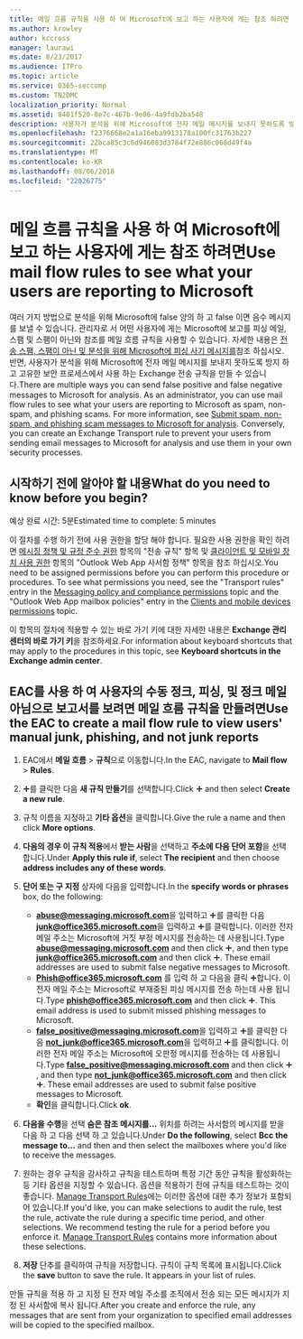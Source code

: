 ```yaml
---
title: 메일 흐름 규칙을 사용 하 여 Microsoft에 보고 하는 사용자에 게는 참조 하려면
ms.author: krowley
author: kccross
manager: laurawi
ms.date: 8/23/2017
ms.audience: ITPro
ms.topic: article
ms.service: O365-seccomp
ms.custom: TN2DMC
localization_priority: Normal
ms.assetid: 8401f520-8e7c-467b-9e06-4a9fdb2ba548
description: 사용자가 분석을 위해 Microsoft에 전자 메일 메시지를 보내지 못하도록 방지 하 고 고유한 보안 프로세스에서 사용 하는 Exchange 전송 규칙을 만들 수 있습니다.
ms.openlocfilehash: f2376668e2a1a16eba9913178a100fc31763b227
ms.sourcegitcommit: 22bca85c3c6d946083d3784f72e886c068d49f4a
ms.translationtype: MT
ms.contentlocale: ko-KR
ms.lasthandoff: 08/06/2018
ms.locfileid: "22026775"
---
```

# <a name="use-mail-flow-rules-to-see-what-your-users-are-reporting-to-microsoft"></a><span data-ttu-id="cb48e-103">메일 흐름 규칙을 사용 하 여 Microsoft에 보고 하는 사용자에 게는 참조 하려면</span><span class="sxs-lookup"><span data-stu-id="cb48e-103">Use mail flow rules to see what your users are reporting to Microsoft</span></span>

<span data-ttu-id="cb48e-p101">여러 가지 방법으로 분석을 위해 Microsoft에 false 양의 하 고 false 이면 음수 메시지를 보낼 수 있습니다. 관리자로 서 어떤 사용자에 게는 Microsoft에 보고를 피싱 메일, 스팸 및 스팸이 아닌와 참조를 메일 흐름 규칙을 사용할 수 있습니다. 자세한 내용은 [전송 스팸, 스팸이 아닌 및 분석을 위해 Microsoft에 피싱 사기 메시지를](submit-spam-non-spam-and-phishing-scam-messages-to-microsoft-for-analysis.md)참조 하십시오. 반면, 사용자가 분석을 위해 Microsoft에 전자 메일 메시지를 보내지 못하도록 방지 하 고 고유한 보안 프로세스에서 사용 하는 Exchange 전송 규칙을 만들 수 있습니다.</span><span class="sxs-lookup"><span data-stu-id="cb48e-p101">There are multiple ways you can send false positive and false negative messages to Microsoft for analysis. As an administrator, you can use mail flow rules to see what your users are reporting to Microsoft as spam, non-spam, and phishing scams. For more information, see [Submit spam, non-spam, and phishing scam messages to Microsoft for analysis](submit-spam-non-spam-and-phishing-scam-messages-to-microsoft-for-analysis.md). Conversely, you can create an Exchange Transport rule to prevent your users from sending email messages to Microsoft for analysis and use them in your own security processes.</span></span>
  
## <a name="what-do-you-need-to-know-before-you-begin"></a><span data-ttu-id="cb48e-108">시작하기 전에 알아야 할 내용</span><span class="sxs-lookup"><span data-stu-id="cb48e-108">What do you need to know before you begin?</span></span>
<span data-ttu-id="cb48e-109"><a name="sectionSection0"> </a></span><span class="sxs-lookup"><span data-stu-id="cb48e-109"></span></span>

<span data-ttu-id="cb48e-110">예상 완료 시간: 5분</span><span class="sxs-lookup"><span data-stu-id="cb48e-110">Estimated time to complete: 5 minutes</span></span>
  
<span data-ttu-id="cb48e-p102">이 절차를 수행 하기 전에 사용 권한을 할당 해야 합니다. 필요한 사용 권한을 확인 하려면 [메시징 정책 및 규정 준수 권한](http://technet.microsoft.com/library/ec4d3b9f-b85a-4cb9-95f5-6fc149c3899b.aspx) 항목의 "전송 규칙" 항목 및 [클라이언트 및 모바일 장치 사용 권한](http://technet.microsoft.com/library/57eca42a-5a7f-4c65-89f0-7a84f2dbea19.aspx) 항목의 "Outlook Web App 사서함 정책" 항목을 참조 하십시오.</span><span class="sxs-lookup"><span data-stu-id="cb48e-p102">You need to be assigned permissions before you can perform this procedure or procedures. To see what permissions you need, see the "Transport rules" entry in the [Messaging policy and compliance permissions](http://technet.microsoft.com/library/ec4d3b9f-b85a-4cb9-95f5-6fc149c3899b.aspx) topic and the "Outlook Web App mailbox policies" entry in the [Clients and mobile devices permissions](http://technet.microsoft.com/library/57eca42a-5a7f-4c65-89f0-7a84f2dbea19.aspx) topic.</span></span> 
  
<span data-ttu-id="cb48e-113">이 항목의 절차에 적용할 수 있는 바로 가기 키에 대한 자세한 내용은 **Exchange 관리 센터의 바로 가기 키**을 참조하세요.</span><span class="sxs-lookup"><span data-stu-id="cb48e-113">For information about keyboard shortcuts that may apply to the procedures in this topic, see **Keyboard shortcuts in the Exchange admin center**.</span></span>
  
## <a name="use-the-eac-to-create-a-mail-flow-rule-to-view-users-manual-junk-phishing-and-not-junk-reports"></a><span data-ttu-id="cb48e-114">EAC를 사용 하 여 사용자의 수동 정크, 피싱, 및 정크 메일 아님으로 보고서를 보려면 메일 흐름 규칙을 만들려면</span><span class="sxs-lookup"><span data-stu-id="cb48e-114">Use the EAC to create a mail flow rule to view users' manual junk, phishing, and not junk reports</span></span>
<span data-ttu-id="cb48e-115"><a name="sectionSection1"> </a></span><span class="sxs-lookup"><span data-stu-id="cb48e-115"></span></span>

1. <span data-ttu-id="cb48e-116">EAC에서 **메일 흐름** \> **규칙**으로 이동합니다.</span><span class="sxs-lookup"><span data-stu-id="cb48e-116">In the EAC, navigate to **Mail flow** \> **Rules**.</span></span>
    
2. <span data-ttu-id="cb48e-117">![아이콘 추가](media/ITPro-EAC-AddIcon.png)를 클릭한 다음 **새 규칙 만들기**를 선택합니다.</span><span class="sxs-lookup"><span data-stu-id="cb48e-117">Click ![Add Icon](media/ITPro-EAC-AddIcon.png) and then select **Create a new rule**.</span></span>
    
3. <span data-ttu-id="cb48e-118">규칙 이름을 지정하고 **기타 옵션**을 클릭합니다.</span><span class="sxs-lookup"><span data-stu-id="cb48e-118">Give the rule a name and then click **More options**.</span></span>
    
4. <span data-ttu-id="cb48e-119">**다음의 경우 이 규칙 적용**에서 **받는 사람**을 선택하고 **주소에 다음 단어 포함**을 선택합니다.</span><span class="sxs-lookup"><span data-stu-id="cb48e-119">Under **Apply this rule if**, select **The recipient** and then choose **address includes any of these words**.</span></span>
    
5. <span data-ttu-id="cb48e-120">**단어 또는 구 지정** 상자에 다음을 입력합니다.</span><span class="sxs-lookup"><span data-stu-id="cb48e-120">In the **specify words or phrases** box, do the following:</span></span> 
    - <span data-ttu-id="cb48e-p103">**abuse@messaging.microsoft.com**을 입력하고 ![아이콘 추가](media/ITPro-EAC-AddIcon.png)를 클릭한 다음 **junk@office365.microsoft.com**을 입력하고 ![아이콘 추가](media/ITPro-EAC-AddIcon.png)를 클릭합니다. 이러한 전자 메일 주소는 Microsoft에 거짓 부정 메시지를 전송하는 데 사용됩니다.</span><span class="sxs-lookup"><span data-stu-id="cb48e-p103">Type **abuse@messaging.microsoft.com** and then click ![Add Icon](media/ITPro-EAC-AddIcon.png), and then type **junk@office365.microsoft.com** and then click ![Add Icon](media/ITPro-EAC-AddIcon.png). These email addresses are used to submit false negative messages to Microsoft.</span></span>
    - <span data-ttu-id="cb48e-p104">**Phish@office365.microsoft.com** 를 입력 하 고 다음을 클릭 ![아이콘 추가](media/ITPro-EAC-AddIcon.png)합니다. 이 전자 메일 주소는 Microsoft로 부재중된 피싱 메시지를 전송 하는데 사용 됩니다.</span><span class="sxs-lookup"><span data-stu-id="cb48e-p104">Type **phish@office365.microsoft.com** and then click ![Add Icon](media/ITPro-EAC-AddIcon.png). This email address is used to submit missed phishing messages to Microsoft.</span></span>
    - <span data-ttu-id="cb48e-p105">**false_positive@messaging.microsoft.com**을 입력하고 ![아이콘 추가](media/ITPro-EAC-AddIcon.png)를 클릭한 다음 **not_junk@office365.microsoft.com**을 입력하고 ![아이콘 추가](media/ITPro-EAC-AddIcon.png)를 클릭합니다. 이러한 전자 메일 주소는 Microsoft에 오판정 메시지를 전송하는 데 사용됩니다.</span><span class="sxs-lookup"><span data-stu-id="cb48e-p105">Type **false_positive@messaging.microsoft.com** and then click ![Add Icon](media/ITPro-EAC-AddIcon.png), and then type **not_junk@office365.microsoft.com** and then click ![Add Icon](media/ITPro-EAC-AddIcon.png). These email addresses are used to submit false positive messages to Microsoft.</span></span>
    - <span data-ttu-id="cb48e-127">**확인**을 클릭합니다.</span><span class="sxs-lookup"><span data-stu-id="cb48e-127">Click **ok**.</span></span>
    
6. <span data-ttu-id="cb48e-128">**다음을 수행**을 선택 **숨은 참조 메시지를...** 위치를 하려는 사서함의 메시지를 받을 다음 하 고 다음 선택 하 고 있습니다.</span><span class="sxs-lookup"><span data-stu-id="cb48e-128">Under **Do the following**, select **Bcc the message to...** and then and then select the mailboxes where you'd like to receive the messages.</span></span> 
    
7. <span data-ttu-id="cb48e-p106">원하는 경우 규칙을 감사하고 규칙을 테스트하며 특정 기간 동안 규칙을 활성화하는 등 기타 옵션을 지정할 수 있습니다. 옵션을 적용하기 전에 규칙을 테스트하는 것이 좋습니다. [Manage Transport Rules](http://technet.microsoft.com/library/e7a81372-b6d7-4d1f-bc9e-a845a7facac2.aspx)에는 이러한 옵션에 대한 추가 정보가 포함되어 있습니다.</span><span class="sxs-lookup"><span data-stu-id="cb48e-p106">If you'd like, you can make selections to audit the rule, test the rule, activate the rule during a specific time period, and other selections. We recommend testing the rule for a period before you enforce it. [Manage Transport Rules](http://technet.microsoft.com/library/e7a81372-b6d7-4d1f-bc9e-a845a7facac2.aspx) contains more information about these selections.</span></span> 
    
8. <span data-ttu-id="cb48e-p107">**저장** 단추를 클릭하여 규칙을 저장합니다. 규칙이 규칙 목록에 표시됩니다.</span><span class="sxs-lookup"><span data-stu-id="cb48e-p107">Click the **save** button to save the rule. It appears in your list of rules.</span></span> 
    
<span data-ttu-id="cb48e-134">만들 규칙을 적용 하 고 지정 된 전자 메일 주소를 조직에서 전송 되는 모든 메시지가 지정 된 사서함에 복사 됩니다.</span><span class="sxs-lookup"><span data-stu-id="cb48e-134">After you create and enforce the rule, any messages that are sent from your organization to specified email addresses will be copied to the specified mailbox.</span></span>
  

